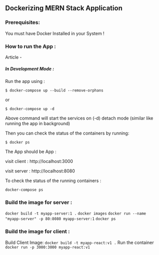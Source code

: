 ## Dockerizing MERN Stack Application 

### Prerequisites:

You must have Docker Installed in your System !

### How to run the App :

Article - 
##### In Development Mode :

Run the app using :

`$ docker-compose up --build --remove-orphans`

or

`$ docker-compose up -d`

Above command will start the services on (-d) detach mode (similar like running the app in background)

Then you can check the status of the containers by running:

`$ docker ps`

The App should be App :

visit client : http://localhost:3000

visit server : http://localhost:8080

To check the status of the running containers :

`docker-compose ps`

### Build the image for server :
`docker build -t myapp-server:1 .`
`docker images`
`docker run --name "myapp-server" -p 80:8080 myapp-server:1`
`docker ps`

### Build the image for client :
Build Client Image:
`docker build -t myapp-react:v1 .`
Run the container
`docker run -p 3000:3000 myapp-react:v1 `